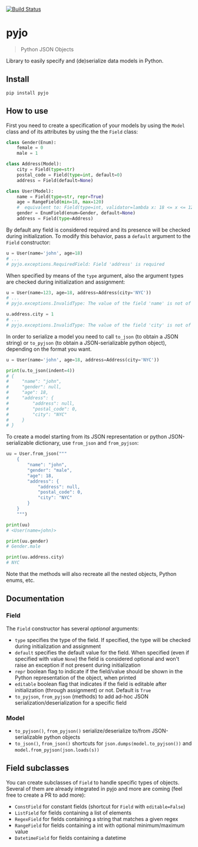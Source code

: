 [![Build Status](https://travis-ci.org/marcopaz/pyjo.svg?branch=master)](https://travis-ci.org/marcopaz/pyjo)

# pyjo

> Python JSON Objects

Library to easily specify and (de)serialize data models in Python.

## Install

```
pip install pyjo
```

## How to use

First you need to create a specification of your models by using the `Model` class and of its attributes by using the the `Field` class:

```python
class Gender(Enum):
    female = 0
    male = 1

class Address(Model):
    city = Field(type=str)
    postal_code = Field(type=int, default=0)
    address = Field(default=None)

class User(Model):
    name = Field(type=str, repr=True)
    age = RangeField(min=18, max=120)
    #  equivalent to: Field(type=int, validator=lambda x: 18 <= x <= 120)
    gender = EnumField(enum=Gender, default=None)
    address = Field(type=Address)
```

By default any field is considered required and its presence will be checked during initialization. To modify this behavior, pass a `default` argument to the `Field` constructor:

```python
u = User(name='john', age=18)
# ...
# pyjo.exceptions.RequiredField: Field 'address' is required
```

When specified by means of the `type` argument, also the argument types are checked during initialization and assignment:

```python
u = User(name=123, age=18, address=Address(city='NYC'))
# ...
# pyjo.exceptions.InvalidType: The value of the field 'name' is not of type str, given 123
```

```python
u.address.city = 1
# ...
# pyjo.exceptions.InvalidType: The value of the field 'city' is not of type str, given 1
```

In order to serialize a model you need to call `to_json` (to obtain a JSON string) or `to_pyjson` (to obtain a JSON-serializable python object), depending on the format you want.

```python
u = User(name='john', age=18, address=Address(city='NYC'))

print(u.to_json(indent=4))
# {
#     "name": "john",
#     "gender": null,
#     "age": 18,
#     "address": {
#         "address": null,
#         "postal_code": 0,
#         "city": "NYC"
#     }
# }
```

To create a model starting from its JSON representation or python JSON-serializable dictionary, use `from_json` and `from_pyjson`:

```python
uu = User.from_json("""
    {
        "name": "john",
        "gender": "male",
        "age": 18,
        "address": {
            "address": null,
            "postal_code": 0,
            "city": "NYC"
        }
    }
    """)

print(uu)
# <User(name=john)>

print(uu.gender)
# Gender.male

print(uu.address.city)
# NYC
```
Note that the methods will also recreate all the nested objects, Python enums, etc.


## Documentation

### Field
The `Field` constructor has several _optional_ arguments:

* `type` specifies the type of the field. If specified, the type will be checked during initialization and assignment
* `default` specifies the default value for the field. When specified (even if specified with value `None`) the field is considered optional and won't raise an exception if not present during initialization
* `repr` boolean flag to indicate if the field/value should be shown in the Python representation of the object, when printed
* `editable` boolean flag that indicates if the field is editable after initialization (through assignment) or not. Default is `True`
* `to_pyjson`, `from_pyjson` (methods) to add ad-hoc JSON serialization/deserialization for a specific field


### Model

* `to_pyjson()`, `from_pyjson()` serialize/deserialize to/from JSON-serializable python objects 
* `to_json()`, `from_json()` shortcuts for `json.dumps(model.to_pyjson())` and `model.from_pyjson(json.loads(s))`


## Field subclasses

You can create subclasses of `Field` to handle specific types of objects. Several of them are already integrated in pyjo and more are coming (feel free to create a PR to add more):

* `ConstField` for constant fields (shortcut for `Field` with `editable=False`)
* `ListField` for fields containing a list of elements
* `RegexField` for fields containing a string that matches a given regex
* `RangeField` for fields containing a int with optional minimum/maximum value
* `DatetimeField` for fields containing a datetime

